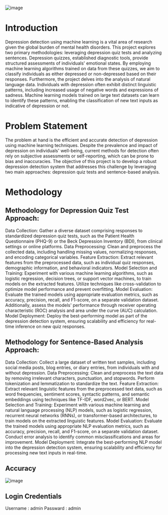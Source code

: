 ![image](https://github.com/Nihalahamad1905/Depression_Detection_Using_Machine-Learning/assets/118530992/55da1069-d663-4e5f-b09c-053f5d83f353)

# Introduction
Depression detection using machine learning is a vital area of research given the global burden of mental health disorders. This project explores two primary methodologies: leveraging depression quiz tests and analyzing sentences. Depression quizzes, established diagnostic tools, provide structured assessments of individuals' emotional states. By employing machine learning algorithms trained on data from these quizzes, we aim to classify individuals as either depressed or non-depressed based on their responses.
Furthermore, the project delves into the analysis of natural language data. Individuals with depression often exhibit distinct linguistic patterns, including increased usage of negative words and expressions of sadness. Machine learning models trained on large text datasets can learn to identify these patterns, enabling the classification of new text inputs as indicative of depression or not.
# Problem Statement
The problem at hand is the efficient and accurate detection of depression using machine learning techniques. Despite the prevalence and impact of depression on individuals' well-being, current methods for detection often rely on subjective assessments or self-reporting, which can be prone to bias and inaccuracies. The objective of this project is to develop a robust depression detection system that addresses this challenge by leveraging two main approaches: depression quiz tests and sentence-based analysis.
# Methodology
## Methodology for Depression Quiz Test Approach:

Data Collection: Gather a diverse dataset comprising responses to standardized depression quiz tests, such as the Patient Health Questionnaire (PHQ-9) or the Beck Depression Inventory (BDI), from clinical settings or online platforms.
Data Preprocessing: Clean and preprocess the collected data, including handling missing values, normalizing responses, and encoding categorical variables.
Feature Extraction: Extract relevant features from the preprocessed data, such as individual quiz responses, demographic information, and behavioral indicators.
Model Selection and Training: Experiment with various machine learning algorithms, such as logistic regression, decision trees, or support vector machines, to train models on the extracted features. Utilize techniques like cross-validation to optimize model performance and prevent overfitting.
Model Evaluation: Evaluate the trained models using appropriate evaluation metrics, such as accuracy, precision, recall, and F1-score, on a separate validation dataset. Additionally, assess the models' performance through receiver operating characteristic (ROC) analysis and area under the curve (AUC) calculation.
Model Deployment: Deploy the best-performing model as part of the depression detection system, ensuring scalability and efficiency for real-time inference on new quiz responses.

## Methodology for Sentence-Based Analysis Approach:

Data Collection: Collect a large dataset of written text samples, including social media posts, blog entries, or diary entries, from individuals with and without depression.
Data Preprocessing: Clean and preprocess the text data by removing irrelevant characters, punctuation, and stopwords. Perform tokenization and lemmatization to standardize the text.
Feature Extraction: Extract relevant linguistic features from the preprocessed text data, such as word frequencies, sentiment scores, syntactic patterns, and semantic embeddings using techniques like TF-IDF, word2vec, or BERT.
Model Selection and Training: Experiment with various machine learning and natural language processing (NLP) models, such as logistic regression, recurrent neural networks (RNNs), or transformer-based architectures, to train models on the extracted linguistic features.
Model Evaluation: Evaluate the trained models using appropriate NLP evaluation metrics, such as accuracy, precision, recall, and F1-score, on a separate validation dataset. Conduct error analysis to identify common misclassifications and areas for improvement.
Model Deployment: Integrate the best-performing NLP model into the depression detection system, ensuring scalability and efficiency for processing new text inputs in real-time.

## Accuracy
![image](https://github.com/Nihalahamad1905/DEPRESSION-DETECTION-USING-MACHINE-LEARNING/assets/118530992/0d6d7850-ed2a-4cbd-a2c5-156212799e56)

## Login Credentials
Username : admin
Passward : admin
